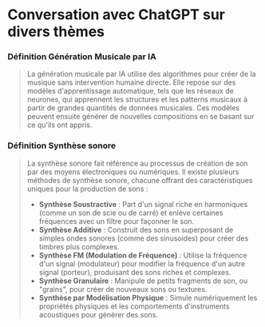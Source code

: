 # Conversation avec ChatGPT sur divers thèmes 
### Définition Génération Musicale par IA
> La génération musicale par IA utilise des algorithmes pour créer de la musique sans intervention humaine directe. Elle repose sur des modèles d'apprentissage automatique, tels que les réseaux de neurones, qui apprennent les structures et les patterns musicaux à partir de grandes quantités de données musicales. Ces modèles peuvent ensuite générer de nouvelles compositions en se basant sur ce qu'ils ont appris.

### Définition Synthèse sonore
> La synthèse sonore fait référence au processus de création de son par des moyens électroniques ou numériques.  Il existe plusieurs méthodes de synthèse sonore, chacune offrant des caractéristiques uniques pour la production de sons :
> - **Synthèse Soustractive** : Part d'un signal riche en harmoniques (comme un son de scie ou de carré) et enlève certaines fréquences avec un filtre pour façonner le son.
> -  **Synthèse Additive** : Construit des sons en superposant de simples ondes sonores (comme des sinusoides) pour créer des timbres plus complexes.
> - **Synthèse FM (Modulation de Fréquence)** : Utilise la fréquence d'un signal (modulateur) pour modifier la fréquence d'un autre signal (porteur), produisant des sons riches et complexes.
> - **Synthèse Granulaire** : Manipule de petits fragments de son, ou "grains", pour créer de nouveaux sons ou textures.
> - **Synthèse par Modélisation Physique** : Simule numériquement les propriétés physiques et les comportements d'instruments acoustiques pour générer des sons.


